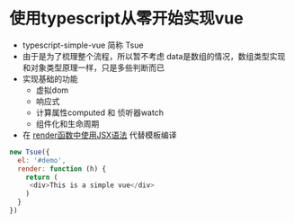# 使用typescript从零开始实现vue

* typescript-simple-vue 简称 Tsue 
* 由于是为了梳理整个流程，所以暂不考虑 data是数组的情况，数组类型实现和对象类型原理一样，只是多些判断而已
* 实现基础的功能
    * 虚拟dom
    * 响应式
    * 计算属性computed 和 侦听器watch
    * 组件化和生命周期
* 在 [render函数中使用JSX语法](https://cn.vuejs.org/v2/guide/render-function.html#JSX) 代替模板编译

```js
new Tsue({
  el: '#demo',
  render: function (h) {
    return (
     <div>This is a simple vue</div>
    )
  }
})
```